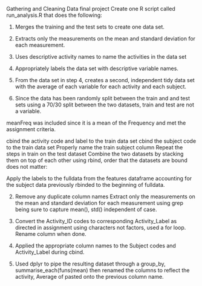 Gathering and Cleaning Data final project
Create one R script called run_analysis.R that does the following:

 1) Merges the training and the test sets to create one data set.
 2) Extracts only the measurements on the mean and standard deviation 
    for each measurement.
 3) Uses descriptive activity names to name the activities in the data set
 4) Appropriately labels the data set with descriptive variable names.
 5) From the data set in step 4, creates a second, independent tidy data set 
    with the average of each variable for each activity and each subject.

1) 
	Since the data has been randomly split between the train and and test
sets using a 70/30 split between the two datasets, train and test are 
not a variable.

meanFreq was included since it is a mean of the Frequency and met the assignment criteria. 

cbind the activity code and label to the train data set
cbind the subject code to the train data set
Properly name the train subject column
Repeat the steps in train on the test dataset
Combine the two datasets by stacking them on top of each other using
rbind, order that the datasets are bound does not matter:

Apply the labels to the fulldata from the features dataframe accounting for 
the subject data previously rbinded to the beginning of fulldata.

2) Remove any duplicate column names
  Extract only the measurements on the mean and standard deviation 
  for each measurement using grep being sure to capture mean(), std() independent of case.

3)  Convert the Activity_ID codes to corresponding Activity_Label 
 as directed in assignment using characters not factors, used a for loop. 
 Rename column when done.

4) Applied the appropriate column names to the Subject codes and Activity_Label 
during cbind.

5)  Used dplyr to pipe the resulting dataset through a group_by, summarise_each(funs(mean) 
then renamed the columns to reflect the activity, Average of pasted onto the previous column name.   
